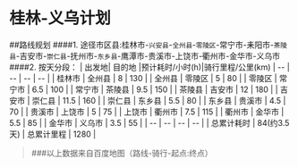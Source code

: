 # 桂林-义乌计划

##路线规划
####1. 途径市区县:桂林市-`兴安县`-`全州县`-`零陵区`-常宁市-耒阳市-`茶陵县`-吉安市-`崇仁县`-抚州市-`东乡县`-鹰潭市-贵溪市-上饶市-衢州市-金华市-义乌市
####2. 按天分段：
| 出发地| 目的地 |预计耗时/小时(h)|骑行里程/公里(km)
| -- | -- | -- | -- |
| 桂林市 | 全州县 | 8 | 130 |
| 全州县 | 零陵区 | 5 | 80 |
| 零陵区 | 常宁市 | 6.5 | 100 |
| 常宁市 | 茶陵县 | 9.5 | 150 |
| 茶陵县 | 吉安市 | 12 | 180 |
| 吉安市 | 崇仁县 | 11.5 | 160 |
| 崇仁县 | 东乡县 | 5.5 | 80 |
| 东乡县 | 贵溪市 | 4.5 | 70 |
| 贵溪市 | 上饶市 | 5 | 75 |
| 上饶市 | 衢州市 | 7.5 | 115 |
| 衢州市 | 金华市 | 5.5 | 85 |
| 金华市 | 义乌市 | 3.5 | 55 |
| -- | -- | -- | -- |
|  总累计耗时 | 84(约3.5天) | 总累计里程 | 1280 |
>###以上数据来自百度地图（路线-骑行-起点:终点）

